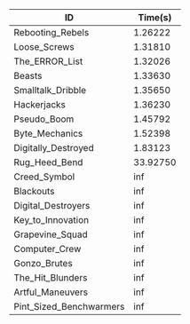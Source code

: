 |ID|Time(s)|
|-|-|
|Rebooting_Rebels|1.26222|
|Loose_Screws|1.31810|
|The_ERROR_List|1.32026|
|Beasts|1.33630|
|Smalltalk_Dribble|1.35650|
|Hackerjacks|1.36230|
|Pseudo_Boom|1.45792|
|Byte_Mechanics|1.52398|
|Digitally_Destroyed|1.83123|
|Rug_Heed_Bend|33.92750|
|Creed_Symbol|inf|
|Blackouts|inf|
|Digital_Destroyers|inf|
|Key_to_Innovation|inf|
|Grapevine_Squad|inf|
|Computer_Crew|inf|
|Gonzo_Brutes|inf|
|The_Hit_Blunders|inf|
|Artful_Maneuvers|inf|
|Pint_Sized_Benchwarmers|inf|
